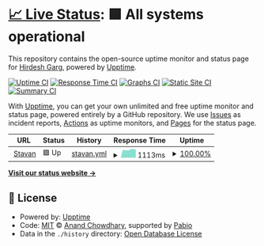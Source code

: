 # [📈 Live Status](https://Hirdesh2101.github.io/stavan-uptime): <!--live status--> **🟩 All systems operational**

This repository contains the open-source uptime monitor and status page for [Hirdesh Garg](https://Hirdesh2101.github.io/stavan-uptime), powered by [Upptime](https://github.com/upptime/upptime).

[![Uptime CI](https://github.com/Hirdesh2101/stavan-uptime/workflows/Uptime%20CI/badge.svg)](https://github.com/Hirdesh2101/stavan-uptime/actions?query=workflow%3A%22Uptime+CI%22)
[![Response Time CI](https://github.com/Hirdesh2101/stavan-uptime/workflows/Response%20Time%20CI/badge.svg)](https://github.com/Hirdesh2101/stavan-uptime/actions?query=workflow%3A%22Response+Time+CI%22)
[![Graphs CI](https://github.com/Hirdesh2101/stavan-uptime/workflows/Graphs%20CI/badge.svg)](https://github.com/Hirdesh2101/stavan-uptime/actions?query=workflow%3A%22Graphs+CI%22)
[![Static Site CI](https://github.com/Hirdesh2101/stavan-uptime/workflows/Static%20Site%20CI/badge.svg)](https://github.com/Hirdesh2101/stavan-uptime/actions?query=workflow%3A%22Static+Site+CI%22)
[![Summary CI](https://github.com/Hirdesh2101/stavan-uptime/workflows/Summary%20CI/badge.svg)](https://github.com/Hirdesh2101/stavan-uptime/actions?query=workflow%3A%22Summary+CI%22)

With [Upptime](https://upptime.js.org), you can get your own unlimited and free uptime monitor and status page, powered entirely by a GitHub repository. We use [Issues](https://github.com/Hirdesh2101/stavan-uptime/issues) as incident reports, [Actions](https://github.com/Hirdesh2101/stavan-uptime/actions) as uptime monitors, and [Pages](https://Hirdesh2101.github.io/stavan-uptime) for the status page.

<!--start: status pages-->
<!-- This summary is generated by Upptime (https://github.com/upptime/upptime) -->
<!-- Do not edit this manually, your changes will be overwritten -->
<!-- prettier-ignore -->
| URL | Status | History | Response Time | Uptime |
| --- | ------ | ------- | ------------- | ------ |
| <img alt="" src="https://icons.duckduckgo.com/ip3/jainstavan.in.ico" height="13"> [Stavan](https://jainstavan.in) | 🟩 Up | [stavan.yml](https://github.com/Hirdesh2101/stavan-uptime/commits/HEAD/history/stavan.yml) | <details><summary><img alt="Response time graph" src="./graphs/stavan/response-time-week.png" height="20"> 1113ms</summary><br><a href="https://Hirdesh2101.github.io/stavan-uptime/history/stavan"><img alt="Response time 1127" src="https://img.shields.io/endpoint?url=https%3A%2F%2Fraw.githubusercontent.com%2FHirdesh2101%2Fstavan-uptime%2FHEAD%2Fapi%2Fstavan%2Fresponse-time.json"></a><br><a href="https://Hirdesh2101.github.io/stavan-uptime/history/stavan"><img alt="24-hour response time 1158" src="https://img.shields.io/endpoint?url=https%3A%2F%2Fraw.githubusercontent.com%2FHirdesh2101%2Fstavan-uptime%2FHEAD%2Fapi%2Fstavan%2Fresponse-time-day.json"></a><br><a href="https://Hirdesh2101.github.io/stavan-uptime/history/stavan"><img alt="7-day response time 1113" src="https://img.shields.io/endpoint?url=https%3A%2F%2Fraw.githubusercontent.com%2FHirdesh2101%2Fstavan-uptime%2FHEAD%2Fapi%2Fstavan%2Fresponse-time-week.json"></a><br><a href="https://Hirdesh2101.github.io/stavan-uptime/history/stavan"><img alt="30-day response time 1120" src="https://img.shields.io/endpoint?url=https%3A%2F%2Fraw.githubusercontent.com%2FHirdesh2101%2Fstavan-uptime%2FHEAD%2Fapi%2Fstavan%2Fresponse-time-month.json"></a><br><a href="https://Hirdesh2101.github.io/stavan-uptime/history/stavan"><img alt="1-year response time 1127" src="https://img.shields.io/endpoint?url=https%3A%2F%2Fraw.githubusercontent.com%2FHirdesh2101%2Fstavan-uptime%2FHEAD%2Fapi%2Fstavan%2Fresponse-time-year.json"></a></details> | <details><summary><a href="https://Hirdesh2101.github.io/stavan-uptime/history/stavan">100.00%</a></summary><a href="https://Hirdesh2101.github.io/stavan-uptime/history/stavan"><img alt="All-time uptime 99.71%" src="https://img.shields.io/endpoint?url=https%3A%2F%2Fraw.githubusercontent.com%2FHirdesh2101%2Fstavan-uptime%2FHEAD%2Fapi%2Fstavan%2Fuptime.json"></a><br><a href="https://Hirdesh2101.github.io/stavan-uptime/history/stavan"><img alt="24-hour uptime 100.00%" src="https://img.shields.io/endpoint?url=https%3A%2F%2Fraw.githubusercontent.com%2FHirdesh2101%2Fstavan-uptime%2FHEAD%2Fapi%2Fstavan%2Fuptime-day.json"></a><br><a href="https://Hirdesh2101.github.io/stavan-uptime/history/stavan"><img alt="7-day uptime 100.00%" src="https://img.shields.io/endpoint?url=https%3A%2F%2Fraw.githubusercontent.com%2FHirdesh2101%2Fstavan-uptime%2FHEAD%2Fapi%2Fstavan%2Fuptime-week.json"></a><br><a href="https://Hirdesh2101.github.io/stavan-uptime/history/stavan"><img alt="30-day uptime 100.00%" src="https://img.shields.io/endpoint?url=https%3A%2F%2Fraw.githubusercontent.com%2FHirdesh2101%2Fstavan-uptime%2FHEAD%2Fapi%2Fstavan%2Fuptime-month.json"></a><br><a href="https://Hirdesh2101.github.io/stavan-uptime/history/stavan"><img alt="1-year uptime 99.71%" src="https://img.shields.io/endpoint?url=https%3A%2F%2Fraw.githubusercontent.com%2FHirdesh2101%2Fstavan-uptime%2FHEAD%2Fapi%2Fstavan%2Fuptime-year.json"></a></details>

<!--end: status pages-->

[**Visit our status website →**](https://Hirdesh2101.github.io/stavan-uptime)

## 📄 License

- Powered by: [Upptime](https://github.com/upptime/upptime)
- Code: [MIT](./LICENSE) © [Anand Chowdhary](https://anandchowdhary.com), supported by [Pabio](https://pabio.com)
- Data in the `./history` directory: [Open Database License](https://opendatacommons.org/licenses/odbl/1-0/)

